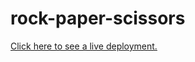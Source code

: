# rock-paper-scissors
[Click here to see a live deployment.](https://eashalm.github.io/rock-paper-scissors/)
